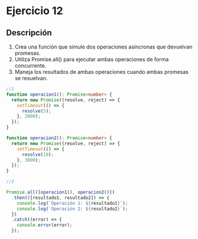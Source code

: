 # Ejercicio 12

## Descripción

1. Crea una función que simule dos operaciones asíncronas que devuelvan promesas.
2. Utiliza Promise.all() para ejecutar ambas operaciones de forma concurrente.
3. Maneja los resultados de ambas operaciones cuando ambas promesas se resuelvan.
   
```typescript
//1
function operacion1(): Promise<number> {
  return new Promise((resolve, reject) => {
    setTimeout(() => {
      resolve(5);
    }, 2000);
  });
}

function operacion2(): Promise<number> {
  return new Promise((resolve, reject) => {
    setTimeout(() => {
      resolve(10);
    }, 3000);
  });
}

//2

Promise.all([operacion1(), operacion2()])
  .then(([resultado1, resultado2]) => {
    console.log(`Operación 1: ${resultado1}`);
    console.log(`Operación 2: ${resultado2}`);
  })
  .catch((error) => {
    console.error(error);
  });
```